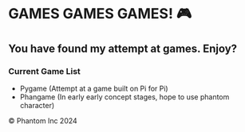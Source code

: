 # GAMES GAMES GAMES! :video_game:
## You have found my attempt at games. Enjoy?

### Current Game List
- Pygame (Attempt at a game built on Pi for Pi)
- Phangame (In early early concept stages, hope to use phantom character)

&copy; Phantom Inc 2024